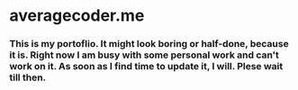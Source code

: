 # averagecoder.me
### This is my portoflio. It might look boring or half-done, because it is. Right now I am busy with some personal work and can't work on it. As soon as I find time to update it, I will. Plese wait till then.
